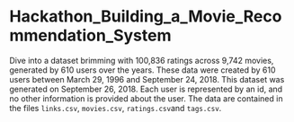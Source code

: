 # Hackathon_Building_a_Movie_Recommendation_System

Dive into a dataset brimming with 100,836 ratings across 9,742 movies, generated by 610 users over the years. These data were created by 610 users between March 29, 1996 and September 24, 2018. This dataset was generated on September 26, 2018. Each user is represented by an id, and no other information is provided about the user. The data are contained in the files `links.csv`, `movies.csv`, `ratings.csv`and `tags.csv`.
